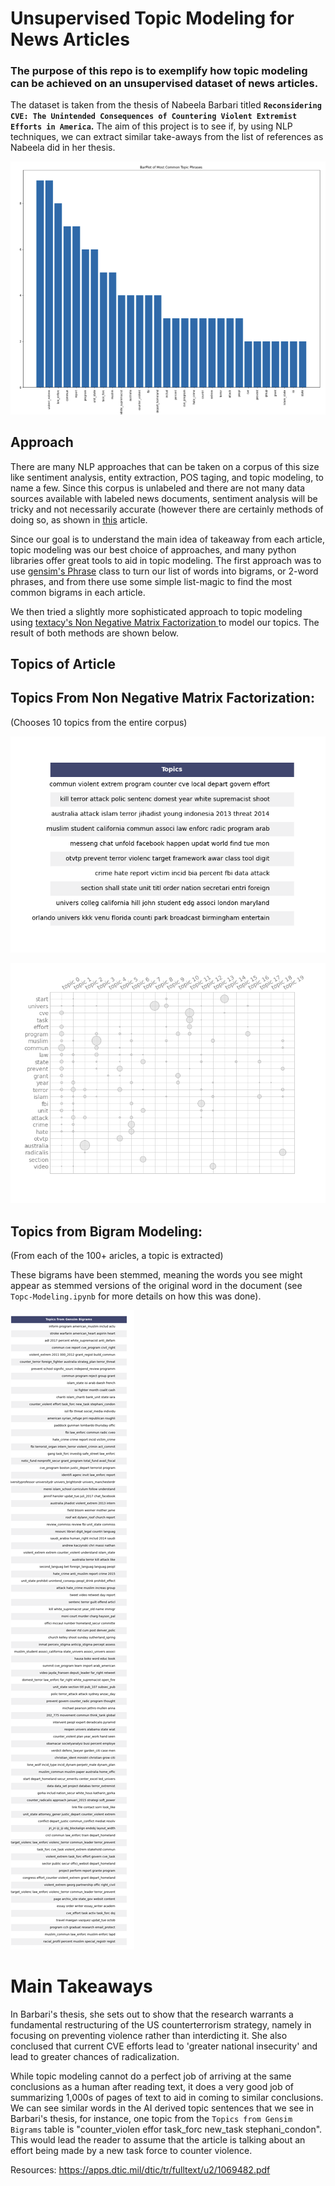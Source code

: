 # Unsupervised Topic Modeling for News Articles


### The purpose of this repo is to exemplify how topic modeling can be achieved on an unsupervised dataset of news articles.

The dataset is taken from the thesis of Nabeela Barbari titled **`Reconsidering CVE: The Unintended Consequences of Countering Violent Extremist Efforts in America`.** The aim of this project is to see if, by using NLP techniques, we can extract similar take-aways from the list of references as Nabeela did in her thesis.

![Barplot of main topic words in articles](barplot.png)


## Approach

There are many NLP approaches that can be taken on a corpus of this size like sentiment analysis, entity extraction, POS taging, and topic modeling, to name a few. Since this corpus is unlabeled and there are not many data sources available with labeled news documents, sentiment analysis will be tricky and not necessarily accurate (however there are certainly methods of doing so, as shown in <a href="https://towardsdatascience.com/unsupervised-sentiment-analysis-a38bf1906483">this</a> article. 

Since our goal is to understand the main idea of takeaway from each article, topic modeling was our best choice of approaches, and many python libraries offer great tools to aid in topic modeling. The first approach was to use <a href="https://radimrehurek.com/gensim/models/phrases.html">gensim's Phrase</a> class to turn our list of words into bigrams, or 2-word phrases, and from there use some simple list-magic to find the most common bigrams in each article. 

We then tried a slightly more sophisticated approach to topic modeling using <a href="https://chartbeat-labs.github.io/textacy/build/html/_modules/textacy/vsm/vectorizers.html">textacy's Non Negative Matrix Factorization </a> to model our topics. The result of both methods are shown below.


## Topics of Article


## Topics From Non Negative Matrix Factorization:
(Chooses 10 topics from the entire corpus)

![Topics of articles](nmf_topics.png)

![termite plt](topicmodel.png)

## Topics from Bigram Modeling:
(From each of the 100+ aricles, a topic is extracted)

These bigrams have been stemmed, meaning the words you see might appear as stemmed versions of the original word in the document (see `Topc-Modeling.ipynb` for more details on how this was done).

![Bigram Topics](topics.png)


# Main Takeaways

In Barbari's thesis, she sets out to show that the research warrants a fundamental restructuring of the US counterterrorism strategy, namely in focusing on preventing violence rather than interdicting it. She also conclused that current CVE efforts lead to 'greater national insecurity' and lead to greater chances of radicalization.

While topic modeling cannot do a perfect job of arriving at the same conclusions as a human after reading text, it does a very good job of summarizing 1,000s of pages of text to aid in coming to similar conclusions. We can see similar words in the AI derived topic sentences that we see in Barbari's thesis, for instance, one topic from the `Topics from Gensim Bigrams` table is "counter_violen effor task_forc new_task stephani_condon". This would lead the reader to assume that the article is talking about an effort being made by a new task force to counter violence.




Resources:
https://apps.dtic.mil/dtic/tr/fulltext/u2/1069482.pdf

